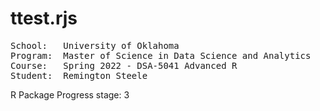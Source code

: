 # ttest.rjs
<pre>
School:   University of Oklahoma
Program:  Master of Science in Data Science and Analytics
Course:   Spring 2022 - DSA-5041 Advanced R
Student:  Remington Steele
</pre>

R Package Progress stage: 3<br>
